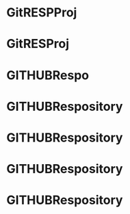 # GitRESPProj
# GitRESProj
# GITHUBRespo
# GITHUBRespository
# GITHUBRespository
# GITHUBRespository
# GITHUBRespository
